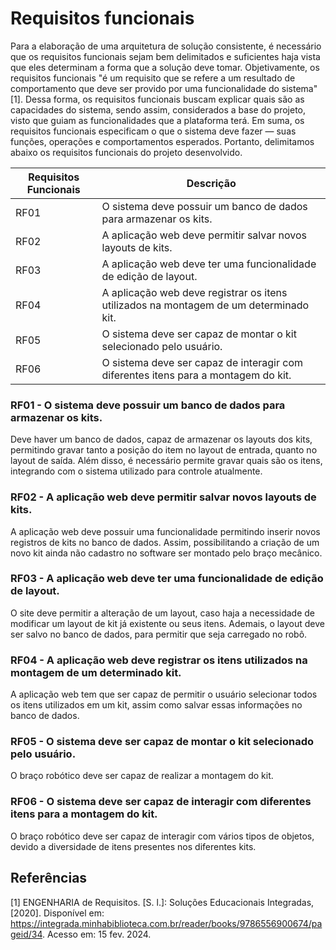 # Requisitos funcionais

Para a elaboração de uma arquitetura de solução consistente, é necessário que os requisitos funcionais sejam bem delimitados e suficientes haja vista que eles determinam a forma que a solução deve tomar. Objetivamente, os requisitos funcionais "é um requisito que se refere a um resultado de comportamento que deve ser provido por uma funcionalidade do sistema"[1]. Dessa forma, os requisitos funcionais buscam explicar quais são as capacidades do sistema, sendo assim, considerados a base do projeto, visto que guiam as funcionalidades que a plataforma terá. Em suma, os requisitos funcionais especificam o que o sistema deve fazer — suas funções, operações e comportamentos esperados. Portanto, delimitamos abaixo os requisitos funcionais do projeto desenvolvido.
 

| Requisitos Funcionais | Descrição  |
| --- | --- |
| RF01 | O sistema deve possuir um banco de dados para armazenar os kits. |
| RF02 | A aplicação web deve permitir salvar novos layouts de kits. |
| RF03 | A aplicação web deve ter uma funcionalidade de edição de layout. |
| RF04 | A aplicação web deve registrar os itens utilizados na montagem de um determinado kit. |
| RF05 | O sistema deve ser capaz de montar o kit selecionado pelo usuário. |
| RF06 | O sistema deve ser capaz de interagir com diferentes itens para a montagem do kit. |

### RF01 - O sistema deve possuir um banco de dados para armazenar os kits. 
Deve haver um banco de dados, capaz de armazenar os layouts dos kits, permitindo gravar tanto a posição do item no layout de entrada, quanto no layout de saída. Além disso, é necessário permite gravar quais são os itens, integrando com o sistema utilizado para controle atualmente. 

### RF02 - A aplicação web deve permitir salvar novos layouts de kits.
A aplicação web deve possuir uma funcionalidade permitindo inserir novos registros de kits no banco de dados. Assim, possibilitando a criação de um novo kit ainda não cadastro no software ser montado pelo braço mecânico.

### RF03 -  A aplicação web deve ter uma funcionalidade de edição de layout. 
O site deve permitir a alteração de um layout, caso haja a necessidade de modificar um layout de kit já existente ou seus itens. Ademais, o layout deve ser salvo no banco de dados, para permitir que seja carregado no robô.

### RF04 - A aplicação web deve registrar os itens utilizados na montagem de um determinado kit.
A aplicação web tem que ser capaz de permitir o usuário selecionar todos os itens utilizados em um kit, assim como salvar essas informações no banco de dados.

### RF05 - O sistema deve ser capaz de montar o kit selecionado pelo usuário.
O braço robótico deve ser capaz de realizar a montagem do kit.

### RF06 - O sistema deve ser capaz de interagir com diferentes itens para a montagem do kit.
O braço robótico deve ser capaz de interagir com vários tipos de objetos, devido a diversidade de itens presentes nos diferentes kits.

## Referências
[1] ENGENHARIA de Requisitos. [S. l.]: Soluções Educacionais Integradas, [2020]. Disponível em: https://integrada.minhabiblioteca.com.br/reader/books/9786556900674/pageid/34. Acesso em: 15 fev. 2024.

